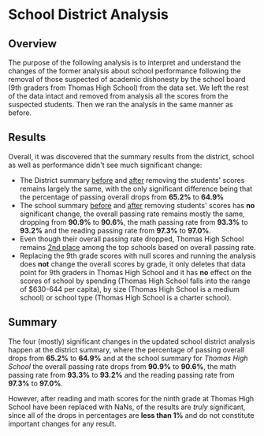 # School District Analysis

## Overview 

The purpose of the following analysis is to interpret and understand the changes of the former analysis about school performance following the removal of those suspected of academic dishonesty by the school board (9th graders from Thomas High School) from the data set. We left the rest of the data intact and removed from analysis all the scores from the suspected students. Then we ran the analysis in the same manner as before.

## Results

Overall, it was discovered that the summary results from the district, school as well as performance didn't see much significant change:

- The District summary [before](resources/imgs/district_summary_before.png) and [after](resources/imgs/district_summary_after.png) removing the students' scores remains largely the same, with the only significant difference being that the percentage of passing overall drops from **65.2%** to **64.9%**
- The school summary [before](resources/imgs/school_summary_before.png) and [after](resources/imgs/school_summary_after.png) removing students' scores has **no** significant change, the overall passing rate remains mostly the same, dropping from **90.9%** to **90.6%**, the math passing rate from **93.3%** to **93.2%** and the reading passing rate from **97.3%** to **97.0%**.
- Even though their overall passing rate dropped, Thomas High School remains [2nd place](resources/imgs/top_schools_after.png) among the top schools based on overall passing rate. 
- Replacing the 9th grade scores with null scores and running the analysis does **not** change the overall scores by grade, it only deletes that data point for 9th graders in Thomas High School and it has **no** effect on the scores of school by spending (Thomas High School falls into the range of $630-644 per capita), by size (Thomas High School is a medium school) or school type (Thomas High School is a charter school).  

## Summary

The four (mostly) significant changes in the updated school district analysis happen at the district summary, where the percentage of passing overall drops from **65.2%** to **64.9%** and at the school summary for _Thomas High School_ the overall passing rate drops from **90.9%** to **90.6%**, the math passing rate from **93.3%** to **93.2%** and the reading passing rate from **97.3%** to **97.0%**.

However, after reading and math scores for the ninth grade at Thomas High School have been replaced with NaNs, of the results are _truly_ significant, since all of the drops in percentages are **less than 1%** and do not constitute important changes for any result.
